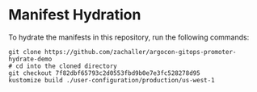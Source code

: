# Manifest Hydration

To hydrate the manifests in this repository, run the following commands:

```shell
git clone https://github.com/zachaller/argocon-gitops-promoter-hydrate-demo
# cd into the cloned directory
git checkout 7f82dbf65793c2d0553fbd9b0e7e3fc528278d95
kustomize build ./user-configuration/production/us-west-1
```
